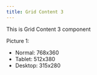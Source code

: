 ```yaml
---
title: Grid Content 3
---
```


This is Grid Content 3 component

Picture 1:
- Normal: 768x360
- Tablet: 512x380
- Desktop: 315x280